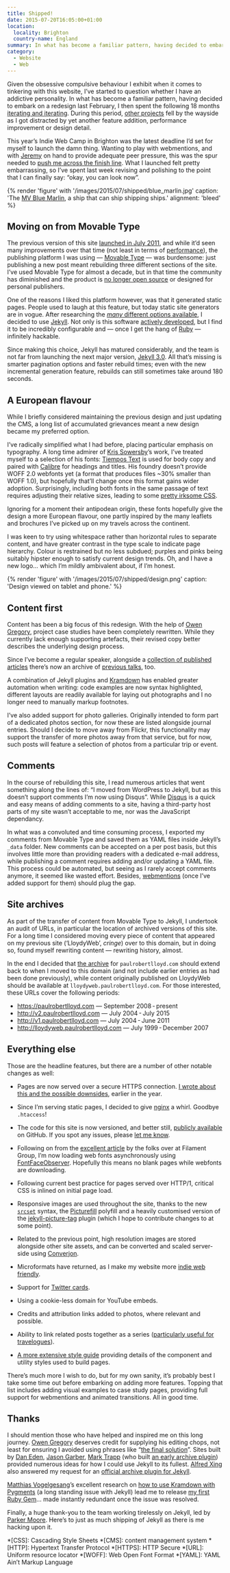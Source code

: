 ```yaml
---
title: Shipped!
date: 2015-07-20T16:05:00+01:00
location:
  locality: Brighton
  country-name: England
summary: In what has become a familiar pattern, having decided to embark on a redesign last February, I then spent the following 18 months iterating and iterating. Now, after many missed deadlines, I have finally launched my new site.
category:
  - Website
  - Web
---
```

Given the obsessive compulsive behaviour I exhibit when it comes to tinkering with this website, I’ve started to question whether I have an addictive personality. In what has become a familiar pattern, having decided to embark on a redesign last February, I then spent the following 18 months [iterating and iterating][1]. During this period, [other projects][2] fell by the wayside as I got distracted by yet another feature addition, performance improvement or design detail.

This year’s Indie Web Camp in Brighton was the latest deadline I’d set for myself to launch the damn thing. Wanting to play with webmentions, and with [Jeremy][3] on hand to provide adequate peer pressure, this was the spur needed to [push me across the finish line][4]. What I launched felt pretty embarrassing, so I’ve spent last week revising and polishing to the point that I can finally say: “okay, you can look now”.

{% render 'figure' with '/images/2015/07/shipped/blue_marlin.jpg'
  caption: 'The [MV Blue Marlin](https://en.wikipedia.org/wiki/MV_Blue_Marlin), a ship that can ship shipping ships.'
  alignment: 'bleed'
%}

## Moving on from Movable Type

The previous version of this site [launched in July 2011][5], and while it’d seen many improvements over that time (not least in terms of [performance][6]), the publishing platform I was using — [Movable Type][7] — was burdensome: just publishing a new post meant rebuilding three different sections of the site. I’ve used Movable Type for almost a decade, but in that time the community has diminished and the product is [no longer open source][8] or designed for personal publishers.

One of the reasons I liked this platform however, was that it generated static pages. People used to laugh at this feature, but today static site generators are in vogue. After researching the [_many_ different options available][9], I decided to use [Jekyll][10]. Not only is this software [actively developed][11], but I find it to be incredibly configurable and — once I get the hang of [Ruby][12] — infinitely hackable.

Since making this choice, Jekyll has matured considerably, and the team is not far from launching the next major version, [Jekyll 3.0][13]. All that’s missing is smarter pagination options and faster rebuild times; even with the new incremental generation feature, rebuilds can still sometimes take around 180 seconds.

## A European flavour

While I briefly considered maintaining the previous design and just updating the CMS, a long list of accumulated grievances meant a new design became my preferred option.

I’ve radically simplified what I had before, placing particular emphasis on typography. A long time admirer of [Kris Sowersby][14]’s work, I’ve treated myself to a selection of his fonts: [Tiempos Text][15] is used for body copy and paired with [Calibre][16] for headings and titles. His foundry doesn’t provide WOFF 2.0 webfonts yet (a format that produces files ~30% smaller than WOFF 1.0), but hopefully that’ll change once this format gains wider adoption. Surprisingly, including both fonts in the same passage of text requires adjusting their relative sizes, leading to some [pretty irksome CSS][17].

Ignoring for a moment their antipodean origin, these fonts hopefully give the design a more European flavour, one partly inspired by the many leaflets and brochures I’ve picked up on my travels across the continent.

I was keen to try using whitespace rather than horizontal rules to separate content, and have greater contrast in the type scale to indicate page hierarchy. Colour is restrained but no less subdued; purples and pinks being suitably hipster enough to satisfy current design trends. Oh, and I have a new logo… which I’m mildly ambivalent about, if I’m honest.

{% render 'figure' with '/images/2015/07/shipped/design.png'
  caption: 'Design viewed on tablet and phone.'
%}

## Content first

Content has been a big focus of this redesign. With the help of [Owen Gregory][18], project case studies have been completely rewritten. While they currently lack enough supporting artefacts, their revised copy better describes the underlying design process.

Since I’ve become a regular speaker, alongside a [collection of published articles][19] there’s now an archive of [previous talks][20], too.

A combination of Jekyll plugins and [Kramdown][21] has enabled greater automation when writing: code examples are now syntax highlighted, different layouts are readily available for laying out photographs and I no longer need to manually markup footnotes.

I’ve also added support for photo galleries. Originally intended to form part of a dedicated photos section, for now these are listed alongside journal entries. Should I decide to move away from Flickr, this functionality may support the transfer of more photos away from that service, but for now, such posts will feature a selection of photos from a particular trip or event.

## Comments

In the course of rebuilding this site, I read numerous articles that went something along the lines of: “I moved from WordPress to Jekyll, but as this doesn’t support comments I’m now using Disqus”. While [Disqus][22] is a quick and easy means of adding comments to a site, having a third-party host parts of my site wasn’t acceptable to me, nor was the JavaScript dependancy.

In what was a convoluted and time consuming process, I exported my comments from Movable Type and saved them as YAML files inside Jekyll’s `_data` folder. New comments can be accepted on a per post basis, but this involves little more than providing readers with a dedicated e-mail address, while publishing a comment requires adding and/or updating a YAML file. This process could be automated, but seeing as I rarely accept comments anymore, it seemed like wasted effort. Besides, [webmentions][23] (once I’ve added support for them) should plug the gap.

## Site archives

As part of the transfer of content from Movable Type to Jekyll, I undertook an audit of URLs, in particular the location of archived versions of this site. For a long time I considered moving every piece of content that appeared on my previous site (‘LloydyWeb’, *cringe*) over to this domain, but in doing so, found myself rewriting content — rewriting history, almost.

In the end I decided that [the archive][24] for `paulrobertlloyd.com` should extend back to when I moved to this domain (and not include earlier entries as had been done previously), while content originally published on LloydyWeb should be available at `lloydyweb.paulrobertlloyd.com`. For those interested, these URLs cover the following periods:

* <https://paulrobertlloyd.com> — September 2008 - present
* <http://v2.paulrobertlloyd.com> — July 2004 - July 2015
* <http://v1.paulrobertlloyd.com> — July 2004 - June 2011
* <http://lloydyweb.paulrobertlloyd.com> — July 1999 - December 2007

## Everything else

Those are the headline features, but there are a number of other notable changes as well:

* Pages are now served over a secure HTTPS connection. [I wrote about this and the possible downsides][25], earlier in the year.

* Since I’m serving static pages, I decided to give [nginx][26] a whirl. Goodbye `.htaccess`!

* The code for this site is now versioned, and better still, [publicly available][27] on GitHub. If you spot any issues, please [let me know][28].

* Following on from the [excellent article][29] by the folks over at Filament Group, I’m now loading web fonts asynchronously using [FontFaceObserver][30]. Hopefully this means no blank pages while webfonts are downloading.

* Following current best practice for pages served over HTTP/1, critical CSS is inlined on initial page load.

* Responsive images are used throughout the site, thanks to the new [`srcset`][31] syntax, the [Picturefill][32] polyfill and a heavily customised version of the [jekyll-picture-tag][33] plugin (which I hope to contribute changes to at some point).

* Related to the previous point, high resolution images are stored alongside other site assets, and can be converted and scaled server-side using [Converjon][34].

* Microformats have returned, as I make my website more [indie web friendly][35].

* Support for [Twitter cards][36].

* Using a cookie-less domain for YouTube embeds.

* Credits and attribution links added to photos, where relevant and possible.

* Ability to link related posts together as a series ([particularly useful for travelogues][37]).

* [A more extensive style guide][38] providing details of the component and utility styles used to build pages.

There’s much more I wish to do, but for my own sanity, it’s probably best I take some time out before embarking on adding more features. Topping that list includes adding visual examples to case study pages, providing full support for webmentions and animated transitions. All in good time.

## Thanks

I should mention those who have helped and inspired me on this long journey. [Owen Gregory][39] deserves credit for supplying his editing chops, not least for ensuring I avoided using phrases like “[the final solution][40]”. Sites built by [Dan Eden][41], [Jason Garber][42], [Mark Trapp][43] (who built [an early archive plugin][44]) provided numerous ideas for how I could use Jekyll to its fullest. [Alfred Xing][45] also answered my request for an [official archive plugin for Jekyll][46].

[Matthias Vogelgesang][47]’s excellent research on [how to use Kramdown with Pygments][48] (a long standing issue with Jekyll) lead me to release [my first Ruby Gem][49]… made instantly redundant once the issue was resolved.

Finally, a huge thank-you to the team working tirelessly on Jekyll, led by [Parker Moore][50]. Here’s to just as much shipping of Jekyll as there is me hacking upon it.

[1]: https://github.com/paulrobertlloyd/paulrobertlloyd-v3/commits/master
[2]: https://bradshaws.guide
[3]: https://adactio.com
[4]: /2015/07/webmentions
[5]: /2011/07/new_and_improved
[6]: /2012/12/trimming_even_more_fat
[7]: https://movabletype.org
[8]: https://movabletype.org/news/2013/07/clarifying_changes_to_movable_type_starting_with_mt6.html
[9]: https://staticsitegenerators.net
[10]: https://jekyllrb.com/
[11]: https://github.com/jekyll/jekyll
[12]: https://www.ruby-lang.org/en/
[13]: https://byparker.com/blog/2014/jekyll-3-the-road-ahead
[14]: https://klim.co.nz
[15]: https://klim.co.nz/retail-fonts/tiempos-text/
[16]: https://klim.co.nz/retail-fonts/calibre/
[17]: https://github.com/paulrobertlloyd/paulrobertlloyd-v3/blob/51b7f70df06ff377db82c4d922754eef29b05dff/source/assets/_stylesheets/scopes/_prose.scss#L76
[18]: https://fullcreammilk.co.uk
[19]: https://v3.paulrobertlloyd.com/articles/
[20]: https://v3.paulrobertlloyd.com/talks/
[21]: https://kramdown.gettalong.org

[22]: https://disqus.com
[23]: https://indieweb.org/Webmention
[24]: https://v3.paulrobertlloyd.com/archive
[25]: https://paulrobertlloyd.com/2015/05/https_compression
[26]: https://nginx.org
[27]: https://github.com/paulrobertlloyd/paulrobertlloyd-v3
[28]: https://github.com/paulrobertlloyd/paulrobertlloyd-v3/issues
[29]: https://www.filamentgroup.com/lab/font-events.html
[30]: https://github.com/bramstein/fontfaceobserver
[31]: https://www.w3.org/TR/html-srcset/
[32]: https://scottjehl.github.com/picturefill/
[33]: https://github.com/robwierzbowski/jekyll-picture-tag
[34]: https://github.com/berlinonline/converjon
[35]: https://indiewebify.me
[36]: https://dev.twitter.com/cards/overview
[37]: https://v3.paulrobertlloyd.com/2009/12/ending_the_decade_down_under
[38]: https://v3.paulrobertlloyd.com/styleguide/
[39]: https://fullcreammilk.co.uk
[40]: https://en.wikipedia.org/wiki/Final_Solution
[41]: https://daneden.me
[42]: https://sixtwothree.org
[43]: https://marktrapp.com
[44]: https://marktrapp.com/projects/jekyll-archive/
[45]: https://alfredxing.com
[46]: https://github.com/jekyll/jekyll-archives
[47]: https://bloerg.net
[48]: https://bloerg.net/2013/03/07/using-kramdown-instead-of-maruku.html
[49]: https://github.com/paulrobertlloyd/jekyll-pypedown
[50]: https://byparker.com

*[CSS]: Cascading Style Sheets
*[CMS]: content management system
*[HTTP]: Hypertext Transfer Protocol
*[HTTPS]: HTTP Secure
*[URL]: Uniform resource locator
*[WOFF]: Web Open Font Format
*[YAML]: YAML Ain’t Markup Language
